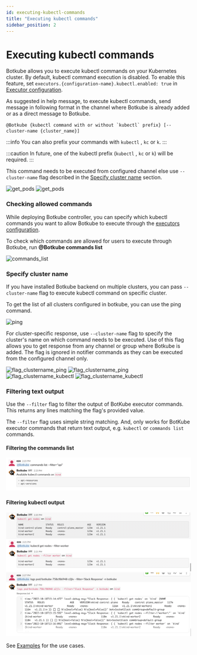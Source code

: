 ```yaml
---
id: executing-kubectl-commands
title: "Executing kubectl commands"
sidebar_position: 2
---
```


# Executing kubectl commands

Botkube allows you to execute kubectl commands on your Kubernetes cluster. By default, kubectl command execution is disabled. To enable this feature, set `executors.{configuration-name}.kubectl.enabled: true` in [Executor configuration](../configuration/executor).

As suggested in help message, to execute kubectl commands, send message in following format in the channel where Botkube is already added or as a direct message to Botkube.

```
@Botkube {kubectl command with or without `kubectl` prefix} [--cluster-name {cluster_name}]
```

:::info
You can also prefix your commands with `kubectl` , `kc` or `k`.
:::

:::caution
In future, one of the kubectl prefix (`kubectl` , `kc` or `k`) will be required.
:::

This command needs to be executed from configured channel else use `--cluster-name` flag described in the [Specify cluster name](#specify-cluster-name) section.

![get_pods](assets/get_namespaces.png)
![get_pods](assets/mm_get_ns.png)

### Checking allowed commands

While deploying Botkube controller, you can specify which kubectl commands you want to allow Botkube to execute through the [executors configuration](../configuration/executor.md).

To check which commands are allowed for users to execute through Botkube, run **@Botkube commands list**

![commands_list](assets/commands_list.png)

### Specify cluster name

If you have installed Botkube backend on multiple clusters, you can pass `--cluster-name` flag to execute kubectl command on specific cluster.

To get the list of all clusters configured in botkube, you can use the ping command.

![ping](assets/ping.png)

For cluster-specific response, use `--cluster-name` flag to specify the cluster's name on which command needs to be executed.
Use of this flag allows you to get response from any channel or group where Botkube is added.
The flag is ignored in notifier commands as they can be executed from the configured channel only.

![flag_clustername_ping](assets/flag_clustername_ping.png)
![flag_clustername_ping](assets/mm_flag_clustername_ping.png)
![flag_clustername_kubectl](assets/flag_clustername_kubectl.png)
![flag_clustername_kubectl](assets/mm_flag_clustername_kubectl.png)

### Filtering text output 

Use the `--filter` flag to filter the output of BotKube executor commands. This returns any lines matching the flag's provided value.

The `--filter` flag uses simple string matching. And, only works for BotKube executor commands that return text output, e.g. `kubectl` or `commands list` commands. 

#### Filtering the commands list

![flag_filter_commands_list](assets/flag_filter_commands_list.png)

#### Filtering kubectl output

![flag_filter_kubectl_get_nodes](assets/flag_filter_kubectl_get_nodes.png)
![flag_filter_kubectl_logs](assets/flag_filter_kubectl_logs.png)

See [Examples](../examples/#h-examples) for the use cases.

